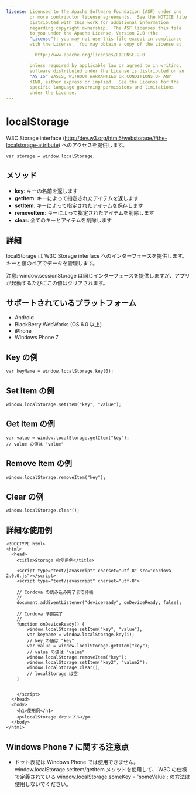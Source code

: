 ```yaml
---
license: Licensed to the Apache Software Foundation (ASF) under one
         or more contributor license agreements.  See the NOTICE file
         distributed with this work for additional information
         regarding copyright ownership.  The ASF licenses this file
         to you under the Apache License, Version 2.0 (the
         "License"); you may not use this file except in compliance
         with the License.  You may obtain a copy of the License at

           http://www.apache.org/licenses/LICENSE-2.0

         Unless required by applicable law or agreed to in writing,
         software distributed under the License is distributed on an
         "AS IS" BASIS, WITHOUT WARRANTIES OR CONDITIONS OF ANY
         KIND, either express or implied.  See the License for the
         specific language governing permissions and limitations
         under the License.
---
```


localStorage
===============

W3C Storage interface (http://dev.w3.org/html5/webstorage/#the-localstorage-attribute) へのアクセスを提供します。

    var storage = window.localStorage;

メソッド
-------

- __key__: キーの名前を返します
- __getItem__: キーによって指定されたアイテムを返します
- __setItem__: キーによって指定されたアイテムを保存します
- __removeItem__: キーによって指定されたアイテムを削除します
- __clear__: 全てのキーとアイテムを削除します

詳細
-----------

localStorage は W3C Storage interface へのインターフェースを提供します。キーと値のペアでデータを管理します。

注意: window.sessionStorage は同じインターフェースを提供しますが、アプリが起動するたびにこの値はクリアされます。

サポートされているプラットフォーム
-------------------

- Android
- BlackBerry WebWorks (OS 6.0 以上)
- iPhone
- Windows Phone 7

Key の例
-------------

    var keyName = window.localStorage.key(0);

Set Item の例
-------------

    window.localStorage.setItem("key", "value");

Get Item の例
-------------

    var value = window.localStorage.getItem("key");
    // value の値は "value"

Remove Item の例
-------------

    window.localStorage.removeItem("key");

Clear の例
-------------

    window.localStorage.clear();

詳細な使用例
------------

    <!DOCTYPE html>
    <html>
      <head>
        <title>Storage の使用例</title>

        <script type="text/javascript" charset="utf-8" src="cordova-2.0.0.js"></script>
        <script type="text/javascript" charset="utf-8">

        // Cordova の読み込み完了まで待機
        //
        document.addEventListener("deviceready", onDeviceReady, false);

        // Cordova 準備完了
        //
        function onDeviceReady() {
            window.localStorage.setItem("key", "value");
            var keyname = window.localStorage.key(i);
            // key の値は "key"
            var value = window.localStorage.getItem("key");
            // value の値は "value"
            window.localStorage.removeItem("key");
            window.localStorage.setItem("key2", "value2");
            window.localStorage.clear();
            // localStorage は空
        }


        </script>
      </head>
      <body>
        <h1>使用例</h1>
        <p>localStorage のサンプル</p>
      </body>
    </html>


Windows Phone 7 に関する注意点
-------------

- ドット表記は Windows Phone では使用できません。 window.localStorage.setItem/getItem メソッドを使用して、 W3C の仕様で定義されている window.localStorage.someKey = 'someValue'; の方法は使用しないでください。

